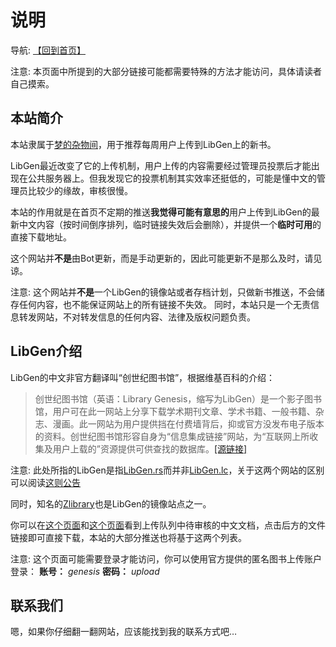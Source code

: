 说明
===
导航: [【回到首页】](index.md)

注意: 本页面中所提到的大部分链接可能都需要特殊的方法才能访问，具体请读者自己摸索。

## 本站简介
本站隶属于[梦的杂物间](//mo.b-hu.org/)，用于推荐每周用户上传到LibGen上的新书。

LibGen最近改变了它的上传机制，用户上传的内容需要经过管理员投票后才能出现在公共服务器上。但我发现它的投票机制其实效率还挺低的，可能是懂中文的管理员比较少的缘故，审核很慢。

本站的作用就是在首页不定期的推送**我觉得可能有意思的**用户上传到LibGen的最新中文内容（按时间倒序排列，临时链接失效后会删除），并提供一个**临时可用**的直接下载地址。

这个网站并**不是**由Bot更新，而是手动更新的，因此可能更新不是那么及时，请见谅。

注意: 这个网站并**不是**一个LibGen的镜像站或者存档计划，只做新书推送，不会储存任何内容，也不能保证网站上的所有链接不失效。
同时，本站只是一个无责信息转发网站，不对转发信息的任何内容、法律及版权问题负责。

## LibGen介绍

LibGen的中文非官方翻译叫“创世纪图书馆”，根据维基百科的介绍：
> 创世纪图书馆（英语：Library Genesis，缩写为LibGen）是一个影子图书馆，用户可在此一网站上分享下载学术期刊文章、学术书籍、一般书籍、杂志、漫画。此一网站为用户提供挡在付费墙背后，抑或官方没发布电子版本的资料。创世纪图书馆形容自身为“信息集成链接”网站，为“互联网上所收集及用户上载的”资源提供可供查找的数据库。[[源链接]](//zh.wikipedia.org/wiki/%E5%88%9B%E4%B8%96%E7%BA%AA%E5%9B%BE%E4%B9%A6%E9%A6%86)

注意: 此处所指的LibGen是指[LibGen.rs](//libgen.rs)而并非[LibGen.lc](//libgen.lc)，关于这两个网站的区别可以阅读[这则公告](//forum.mhut.org/viewtopic.php?f=8&t=8371)

同时，知名的[Zlibrary](//z-lib.org/)也是LibGen的镜像站点之一。

你可以在[这个页面](//library.bz/main/uploads/?q=&criteria=&language=Chinese)和[这个页面](//library.bz/fiction/uploads/?q=&criteria=&language=Chinese)看到上传队列中待审核的中文文档，点击后方的文件链接即可直接下载，本站的大部分推送也将基于这两个列表。

注意: 这个页面可能需要登录才能访问，你可以使用官方提供的匿名图书上传账户登录：
**账号：** *genesis*
**密码：** *upload*

## 联系我们

嗯，如果你仔细翻一翻网站，应该能找到我的联系方式吧…
